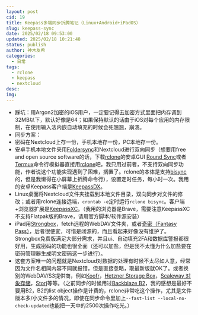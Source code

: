 ```yaml
---
layout: post
cid: 19
title: Keepass多端同步折腾笔记（Linux+Android+iPadOS）
slug: keepass-sync
date: 2025/02/18 09:53:00
updated: 2025/02/18 10:21:48
status: publish
author: 神木友希
categories: 
  - 日常
tags: 
  - rclone
  - keepass
  - nextcloud
desc: 
img: 
---
```



- 踩坑：用Argon2加密的iOS用户，一定要记得去加密方式里面把内存调到32MB以下，默认好像是64；如果保持默认的话由于iOS对每个应用的内存限制，在使用输入法内嵌自动填充的时候会死翘翘，崩溃。
- 同步方案：
- 密码在Nextcloud上存一份，手机本地存一份，PC本地存一份。
- 安卓手机本地文件夹用[Foldersync](https://foldersync.io/)和Nextcloud进行双向同步（想要用free and open source software的话，下载[rclone](https://rclone.org/)的安卓GUI [Round Sync](https://roundsync.com/)或者[Termux](https://termux.dev/en/)命令行模拟器直接用[rclone](https://rclone.org/)吧，我只用过前者，不支持双向同步功能，作者说这个功能实现遇到了困难，搁置了。rclone的本体是支持[bisync](https://rclone.org/bisync/)的，但是我懒得在小屏幕上折腾命令行），设置定时任务，每小时一次。我用的安卓Keepass客户端是[KeepassDX](https://www.keepassdx.com/)。
- Linux桌面将Nextcloud文件夹挂载到本地文件目录，双向同步对文件的修改；或者用rclone连接远端，`crontab -e`定时运行`rclone bisync`。客户端+浏览器扩展是[KeepassXC](https://keepassxc.org/)。（我用的浏览器是Brave，需要注意KeepassXC不支持Flatpak版的Brave，请用官方脚本/软件源安装）
- iPad用[Strongbox](https://strongboxsafe.com/)，fetch远程的WebDAV文件夹，或者[奇密（Fantasy Pass）](https://github.com/kaich/FantasyPass)，后者很便宜，可惜是闭源的，而且看起来好像没有维护了。Strongbox免费版满足大部分需求，并且ui、自动填充2FA和数据库警报都很好用，生成密码的功能也很全面（还可以加盐，但是我不太懂为什么加盐要在密码管理器生成明文密码这一步进行）。
- 这套方案唯一的问题就是Nextcloud对数据的处理有时候不太尽如人意，经常因为文件名相同内容不同就报错，但是直接忽略，取最新版就OK了。或者换别的WebDAV/S3提供商，例如[Koofr](https://koofr.eu)，[Hetzner Storage Box](https://www.hetzner.com/storage/storage-box/)，[Scaleway 对象存储](https://www.scaleway.com/en/object-storage/)，[Storj](https://www.storj.io/)等等。（之前同步的时候用过[Backblaze B2](https://backblaze.com)，我的感想是最好不要用B2，B2的list object操作是计费的，rclone非常吃这个操作，尤其是文件版本多/小文件多的情况，即使在同步命令里加上`--fast-list --local-no-check-updated`也能把一天中的2500次操作吃光。）